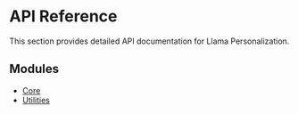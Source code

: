 # API Reference

This section provides detailed API documentation for Llama Personalization.

## Modules

- [Core](core.md)
- [Utilities](utilities.md)
